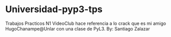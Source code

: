 # Universidad-pyp3-tps
Trabajos Practicos N1
VideoClub hace referencia a lo crack que es mi amigo HugoChanampe@Unlar con una clase de PyL3.
By: Santiago Zalazar
